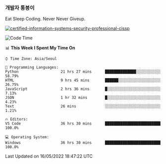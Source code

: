 ### 개발자 통붕이
Eat Sleep Coding.
Never Never Giveup.

[![certified-information-systems-security-professional-cissp](https://user-images.githubusercontent.com/44606727/157613689-acd84ec6-5f8f-4e79-89d9-a8d51f033634.png)](https://www.credly.com/badges/f394a010-85a0-450b-9136-8043af01d71c/public_url)

<!--START_SECTION:waka-->
![Code Time](http://img.shields.io/badge/Code%20Time-0%20secs-blue)

📊 **This Week I Spent My Time On** 

```text
⌚︎ Time Zone: Asia/Seoul

💬 Programming Languages: 
Python                   21 hrs 27 mins      ██████████████░░░░░░░░░░░   58.79% 
HTML                     9 hrs 45 mins       ██████░░░░░░░░░░░░░░░░░░░   26.75% 
JavaScript               2 hrs 36 mins       █░░░░░░░░░░░░░░░░░░░░░░░░   7.13% 
JSON                     1 hr 32 mins        █░░░░░░░░░░░░░░░░░░░░░░░░   4.23% 
Text                     26 mins             ░░░░░░░░░░░░░░░░░░░░░░░░░   1.21%

🔥 Editors: 
VS Code                  36 hrs 30 mins      █████████████████████████   100.0%

💻 Operating System: 
Windows                  36 hrs 30 mins      █████████████████████████   100.0%

```


 Last Updated on 16/05/2022 18:47:22 UTC
<!--END_SECTION:waka-->
